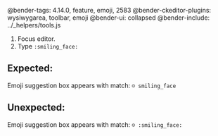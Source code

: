 @bender-tags: 4.14.0, feature, emoji, 2583
@bender-ckeditor-plugins: wysiwygarea, toolbar, emoji
@bender-ui: collapsed
@bender-include: ../_helpers/tools.js

1. Focus editor.
1. Type `:smiling_face:`

## Expected:

Emoji suggestion box appears with match: `☺️ smiling_face`

## Unexpected:

Emoji suggestion box appears with match: `☺️ :smiling_face:`
